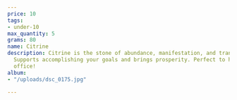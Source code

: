 ```yaml
---
price: 10
tags:
- under-10
max_quantity: 5
grams: 80
name: Citrine
description: Citrine is the stone of abundance, manifestation, and transformation!
  Supports accomplishing your goals and brings prosperity. Perfect to have in your
  office!
album:
- "/uploads/dsc_0175.jpg"

---
```


